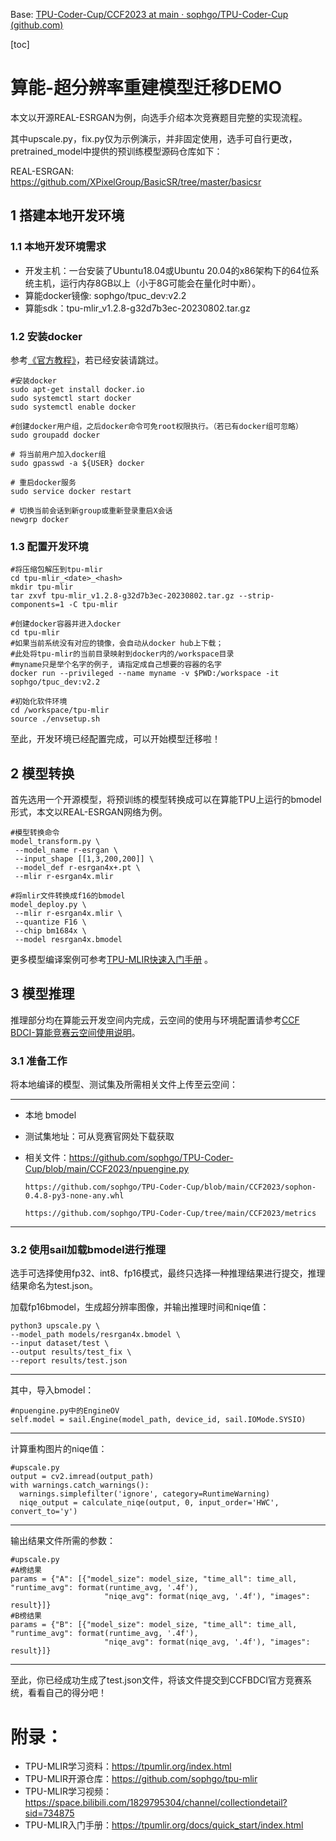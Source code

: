 Base: [TPU-Coder-Cup/CCF2023 at main · sophgo/TPU-Coder-Cup (github.com)](https://github.com/sophgo/TPU-Coder-Cup/tree/main/CCF2023)


[toc]

# 算能-超分辨率重建模型迁移DEMO

本文以开源REAL-ESRGAN为例，向选手介绍本次竞赛题目完整的实现流程。

其中upscale.py，fix.py仅为示例演示，并非固定使用，选手可自行更改，pretrained_model中提供的预训练模型源码仓库如下：

REAL-ESRGAN: https://github.com/XPixelGroup/BasicSR/tree/master/basicsr

## 1 搭建本地开发环境

### 1.1 本地开发环境需求

- 开发主机：一台安装了Ubuntu18.04或Ubuntu 20.04的x86架构下的64位系统主机，运行内存8GB以上（小于8G可能会在量化时中断）。
- 算能docker镜像: sophgo/tpuc_dev:v2.2
- 算能sdk：tpu-mlir_v1.2.8-g32d7b3ec-20230802.tar.gz

### 1.2 安装docker

参考[《官方教程》](https://docs.docker.com/get-docker/)，若已经安装请跳过。

```
#安装docker
sudo apt-get install docker.io
sudo systemctl start docker
sudo systemctl enable docker
 
#创建docker用户组，之后docker命令可免root权限执行。（若已有docker组可忽略）
sudo groupadd docker 

# 将当前用户加入docker组 
sudo gpasswd -a ${USER} docker 

# 重启docker服务 
sudo service docker restart 

# 切换当前会话到新group或重新登录重启X会话 
newgrp docker 
```

### 1.3 配置开发环境

```
#将压缩包解压到tpu-mlir
cd tpu-mlir_<date>_<hash>
mkdir tpu-mlir
tar zxvf tpu-mlir_v1.2.8-g32d7b3ec-20230802.tar.gz --strip-components=1 -C tpu-mlir

#创建docker容器并进入docker
cd tpu-mlir
#如果当前系统没有对应的镜像，会自动从docker hub上下载；
#此处将tpu-mlir的当前目录映射到docker内的/workspace目录
#myname只是举个名字的例子, 请指定成自己想要的容器的名字
docker run --privileged --name myname -v $PWD:/workspace -it sophgo/tpuc_dev:v2.2

#初始化软件环境
cd /workspace/tpu-mlir
source ./envsetup.sh
```

至此，开发环境已经配置完成，可以开始模型迁移啦！

## 2 模型转换

首先选用一个开源模型，将预训练的模型转换成可以在算能TPU上运行的bmodel形式，本文以REAL-ESRGAN网络为例。

```
#模型转换命令
model_transform.py \
 --model_name r-esrgan \
 --input_shape [[1,3,200,200]] \
 --model_def r-esrgan4x+.pt \
 --mlir r-esrgan4x.mlir

#将mlir文件转换成f16的bmodel
model_deploy.py \
 --mlir r-esrgan4x.mlir \
 --quantize F16 \
 --chip bm1684x \
 --model resrgan4x.bmodel
```

更多模型编译案例可参考[TPU-MLIR快速入门手册](https://doc.sophgo.com/sdk-docs/v23.07.01/docs_latest_release/docs/tpu-mlir/quick_start/html/index.html) 。

## 3 模型推理

推理部分均在算能云开发空间内完成，云空间的使用与环境配置请参考[CCF BDCI-算能竞赛云空间使用说明](https://s3.cn-north-1.amazonaws.com.cn/files.datafountain.cn/uploads/images/competitions/666/SOPHNET%20%E4%BA%91%E5%BC%80%E5%8F%91%E7%A9%BA%E9%97%B4%E7%94%A8%E6%88%B7%E6%89%8B%E5%86%8C-283575.pdf)。

### 3.1 准备工作

将本地编译的模型、测试集及所需相关文件上传至云空间：

---

- 本地 bmodel
- 测试集地址：可从竞赛官网处下载获取
- 相关文件：https://github.com/sophgo/TPU-Coder-Cup/blob/main/CCF2023/npuengine.py

      https://github.com/sophgo/TPU-Coder-Cup/blob/main/CCF2023/sophon-0.4.8-py3-none-any.whl

      https://github.com/sophgo/TPU-Coder-Cup/tree/main/CCF2023/metrics

---

### 3.2 使用sail加载bmodel进行推理

选手可选择使用fp32、int8、fp16模式，最终只选择一种推理结果进行提交，推理结果命名为test.json。

加载fp16bmodel，生成超分辨率图像，并输出推理时间和niqe值：

```
python3 upscale.py \
--model_path models/resrgan4x.bmodel \
--input dataset/test \
--output results/test_fix \
--report results/test.json
```

---

其中，导入bmodel：

```
#npuengine.py中的EngineOV
self.model = sail.Engine(model_path, device_id, sail.IOMode.SYSIO)
```

---

计算重构图片的niqe值：

```
#upscale.py
output = cv2.imread(output_path)
with warnings.catch_warnings():
  warnings.simplefilter('ignore', category=RuntimeWarning)
  niqe_output = calculate_niqe(output, 0, input_order='HWC', convert_to='y')
```

---

输出结果文件所需的参数：

```
#upscale.py
#A榜结果
params = {"A": [{"model_size": model_size, "time_all": time_all, "runtime_avg": format(runtime_avg, '.4f'),
                     "niqe_avg": format(niqe_avg, '.4f'), "images": result}]}
#B榜结果
params = {"B": [{"model_size": model_size, "time_all": time_all, "runtime_avg": format(runtime_avg, '.4f'),
                     "niqe_avg": format(niqe_avg, '.4f'), "images": result}]}
```

---

至此，你已经成功生成了test.json文件，将该文件提交到CCFBDCI官方竞赛系统，看看自己的得分吧！

# 附录：

- TPU-MLIR学习资料：https://tpumlir.org/index.html
- TPU-MLIR开源仓库：https://github.com/sophgo/tpu-mlir
- TPU-MLIR学习视频：https://space.bilibili.com/1829795304/channel/collectiondetail?sid=734875
- TPU-MLIR入门手册：https://tpumlir.org/docs/quick_start/index.html
